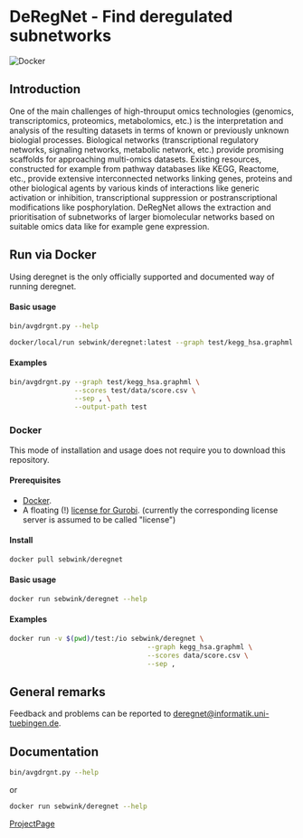 # DeRegNet - Find deregulated subnetworks

![Docker](https://github.com/sebwink/deregnet/workflows/Docker/badge.svg?branch=master)

## Introduction

One of the main challenges of high-throuput omics technologies 
(genomics, transcriptomics, proteomics, metabolomics, etc.) is the 
interpretation and analysis of the resulting datasets in terms
of known or previously unknown biologial processes. Biological networks
(transcriptional regulatory networks, signaling networks, metabolic
network, etc.) provide promising scaffolds for approaching
multi-omics datasets. Existing resources, constructed for
example from pathway databases like KEGG, Reactome, etc., provide
extensive interconnected networks linking genes, proteins and other
biological agents by various kinds of interactions like generic
activation or inhibition, transcriptional suppression or postranscriptional
modifications like posphorylation. DeRegNet allows the extraction and
prioritisation of subnetworks of larger biomolecular networks based on
suitable omics data like for example gene expression.

## Run via Docker 

Using deregnet is the only officially supported and documented way of running deregnet.


#### Basic usage

```sh
bin/avgdrgnt.py --help
```

```sh 
docker/local/run sebwink/deregnet:latest --graph test/kegg_hsa.graphml --scores test/data/score.csv --sep , --graph-id-attr ensembl
``` 

#### Examples

```sh
bin/avgdrgnt.py --graph test/kegg_hsa.graphml \
                --scores test/data/score.csv \
				--sep , \
				--output-path test
```

### Docker

This mode of installation and usage does not require you to download
this repository.

#### Prerequisites

* [Docker](https://www.docker.com/).
* A floating (!) [license for Gurobi](http://www.gurobi.com/downloads/licenses/license-center).
  (currently the corresponding license server is assumed to be called "license")

#### Install

```sh
docker pull sebwink/deregnet
```

#### Basic usage

```sh
docker run sebwink/deregnet --help
```

#### Examples

```sh
docker run -v $(pwd)/test:/io sebwink/deregnet \
                                  --graph kegg_hsa.graphml \
                                  --scores data/score.csv \
				                  --sep , 
```

## General remarks

Feedback and problems can be reported to deregnet@informatik.uni-tuebingen.de.

## Documentation

```sh
bin/avgdrgnt.py --help
```

or

```sh
docker run sebwink/deregnet --help
```

[ProjectPage](https://sebwink.github.io/deregnet/)
